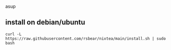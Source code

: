 asup
## install on debian/ubuntu

`curl -L https://raw.githubusercontent.com/rsbear/nixtea/main/install.sh | sudo bash`
